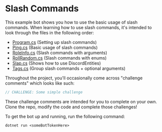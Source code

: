 # Slash Commands
This example bot shows you how to use the basic usage of slash commands. When learning how to use slash commands, it's intended to look through the files in the following order:
- [Program.cs](./src/Program.cs) (Setting up slash commands)
- [Ping.cs](./src/Commands/Ping.cs) (Basic usage of slash commands)
- [RoleInfo.cs](./src/Commands/RoleInfo.cs) (Slash commands with arguments)
- [RollRandom.cs](./src/Commands/RollRandom.cs) (Slash commands with enums)
- [Slap.cs](./src/Commands/Slap.cs) (Shows how to use DiscordEntities)
- [Tags.cs](./src/Commands/Tags.cs) (Group slash commands + optional arguments)

Throughout the project, you'll occasionally come across "challenge comments" which looks like such:
```cs
// CHALLENGE: Some simple challenge
```
These challenge comments are intended for you to complete on your own. Clone the repo, modify the code and complete those challenges!

To get the bot up and running, run the following command:
```
dotnet run <someBotTokenHere>
```